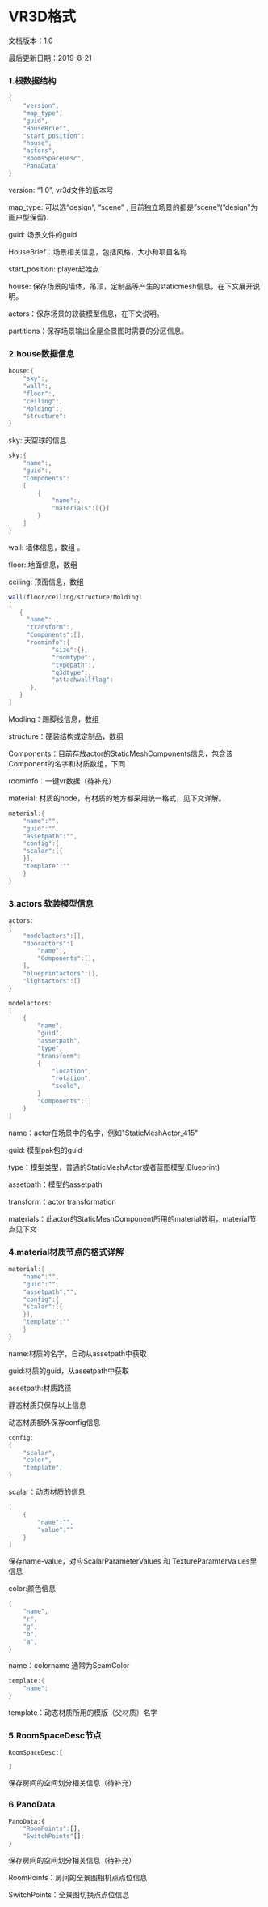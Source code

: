# VR3D格式

文档版本：1.0

最后更新日期：2019-8-21

### 1.**根数据结构**

```java
{
    "version",
    "map_type",
    "guid",
    "HouseBrief",
    "start_position":
    "house",
    "actors",
    "RoomsSpaceDesc",
    "PanaData"
}
```

version: “1.0”, vr3d文件的版本号

map\_type: 可以选”design”, “scene” , 目前独立场景的都是”scene”\(”design”为画户型保留\).

guid: 场景文件的guid

HouseBrief：场景相关信息，包括风格，大小和项目名称

start\_position: player起始点

house: 保存场景的墙体，吊顶，定制品等产生的staticmesh信息，在下文展开说明。

actors：保存场景的软装模型信息，在下文说明。·

partitions：保存场景输出全屋全景图时需要的分区信息。

### **2.house数据信息**

```java
house:{
    "sky":,
    "wall":,
    "floor":,
    "ceiling":,
    "Molding":,
    "structure":
}
```

sky: 天空球的信息

```java
sky:{
    "name":,
    "guid":,
    "Components":
    [
        {
            "name":,
            "materials":[{}]
        }
    ]
}
```

wall: 墙体信息，数组 。

floor: 地面信息，数组

ceiling: 顶面信息，数组

```java
wall(floor/ceiling/structure/Molding) 
[
   {
     "name": ,
     "transform":,
     "Components":[],
     "roominfo":{
    		"size":{},
    		"roomtype":,
    		"typepath":,
    		"q3dtype":,
    		"attachwallflag":
      },
   }
]
```

Modling：踢脚线信息，数组

structure：硬装结构或定制品，数组

Components：目前存放actor的StaticMeshComponents信息，包含该Component的名字和材质数组，下同

roominfo：一键vr数据（待补充）

material: 材质的node，有材质的地方都采用统一格式，见下文详解。

```java
material:{
    "name":"",
    "guid":"",
    "assetpath":"",
    "config":{
    "scalar":[{
    }],
    "template":""
    }
}
```

### **3.actors 软装模型信息**

```java
actors:
{
    "modelactors":[],
    "dooractors":[
     	"name":,
     	"Components":[],
    ],
    "blueprintactors":[],
    "lightactors":[]
}
```

```java
modelactors:
[
    {
        "name",
        "guid",
        "assetpath",
        "type",
        "transform":
        {
            "location",
            "rotation",
            "scale",
        }
        "Components":[]
    }
]
```

name：actor在场景中的名字，例如"StaticMeshActor\_415"

guid: 模型pak包的guid

type：模型类型，普通的StaticMeshActor或者蓝图模型\(Blueprint\)

assetpath：模型的assetpath

transform：actor transformation

materials：此actor的StaticMeshComponent所用的material数组，material节点见下文

### **4.material材质节点的格式详解**

```java
material:{
    "name":"",
    "guid":"",
    "assetpath":"",
    "config":{
    "scalar":[{
    }],
    "template":""
    }
}
```

name:材质的名字，自动从assetpath中获取

guid:材质的guid，从assetpath中获取

assetpath:材质路径

静态材质只保存以上信息

动态材质额外保存config信息

```java
config:
{
    "scalar",
    "color",
    "template",
}
```

scalar：动态材质的信息

```java
[
    {
        "name":"",
        "value":""
    }
]
```

保存name-value，对应ScalarParameterValues 和 TextureParamterValues里信息

color:颜色信息

```java
{
    "name",
    "r",
    "g",
    "b",
    "a",
}
```

name：colorname 通常为SeamColor

```java
template:{
    "name":
}
```

template：动态材质所用的模版（父材质）名字

### **5.RoomSpaceDesc节点**

```text
RoomSpaceDesc:[

]
```

保存房间的空间划分相关信息（待补充）

### **6.PanoData**

```javascript
PanoData:{
    "RoomPoints":[],
    "SwitchPoints"[]:
}
```

保存房间的空间划分相关信息（待补充）

RoomPoints：房间的全景图相机点点位信息

SwitchPoints：全景图切换点点位信息

